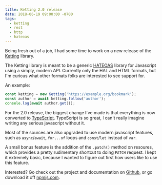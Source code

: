 ```yaml
---
title: Ketting 2.0 release
date: 2018-06-19 09:00:00 -0700
tags:
  - ketting
  - rest
  - http
  - hateoas
---
```


Being fresh out of a job, I had some time to work on a new release of the
[Ketting][1] library.

The Ketting library is meant to be a generic [HATEOAS][2] library for
Javascript using a simply, modern API. Currently only the HAL and HTML formats,
but I'm curious what other formats folks are interested to see support for.

An example:

```js
const ketting = new Ketting('https://example.org/bookmark');
const author = await ketting.follow('author');
console.log(await author.get());
```

For the 2.0 release, the biggest change I've made is that everything is now
converted to [TypeScript][3]. TypeScript is so great, I can't really imagine
writing any serious javascript without it.

Most of the sources are also upgraded to use modern javascript features, such
as `async`/`await`, `for...of` loops and `const`/`let` instead of `var`.

A small bonus feature is the addition of the `.patch()` method on resoures,
which provides a pretty rudimentary shortcut to doing `PATCH` request. I kept
it extremely basic, because I wanted to figure out first how users like to use
this feature.

Interested? Go check out the project and documentation on [Github][1], or go
download it off [npmjs.com][4].

[1]: http://github.com/evert/ketting "The Ketting library"
[2]: https://en.wikipedia.org/wiki/HATEOAS "HATEOAS"
[3]: https://www.typescriptlang.org/
[4]: https://www.npmjs.com/package/ketting

